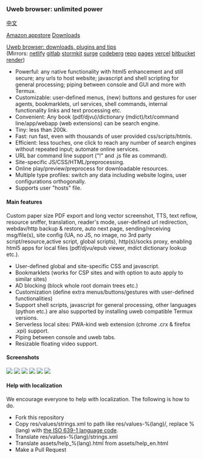### Uweb browser: unlimited power
<a href="README.zh-Hans.md" onclick="{let u=location.href; if(u.endsWith('index.html'))location='../../zh/readme/index.html'}">中文</a>

[Amazon appstore](https://www.amazon.com/TorApp-Info-uweb-browser-for-geeks/dp/B098QPR6N5)
<a href="en/download.md" onclick="{let u=location.href; if(u.endsWith('index.html'))location='../../en/changelog/index.html'}">Downloads</a>

[Uweb browser: downloads, plugins and tips](https://torappinfo.github.io/uweb/en/)  
(Mirrors: [netlify](https://uwebzh.netlify.app/en/) [gitlab](https://jamesfengcao.gitlab.io/uweb/en/) [stormkit](https://uweb.stormkit.dev/en/) [surge](https://uweb.surge.sh/en/) [codeberg](https://jamesfengcao.codeberg.page/en/) [repo](https://repo.or.cz/uweb.git/blob_plain/HEAD:/en/index.html) [pages](https://uwebzh.pages.dev/en/) [vercel](https://uweb.vercel.app/en/) [bitbucket](https://torappinfo.bitbucket.io/en/) [render](https://uwebzh.onrender.com/en/))

- Powerful: any native functionality with html5 enhancement and still secure; any urls to host website; javascript and shell scripting for general processing; piping between console and GUI and more with Termux.
- Customizable: user-defined menus, (new) buttons and gestures for user agents, bookmarklets, url services, shell commands, internal functionality links and text processing etc.
- Convenient: Any book (pdf/djvu)/dictionary (mdict)/txt/command line/app/webapp (web extensions) can be search engine.
- Tiny: less than 200k.
- Fast: run fast, even with thousands of user provided css/scripts/htmls.
- Efficient: less touches, one click to reach any number of search engines without repeated input; automate online services.
- URL bar command line support ("!" and .js file as command).
- Site-specific JS/CSS/HTML/preprocessing.
- Online play/preview/preprocess for downloadable resources.
- Multiple type profiles: switch any data including website logins, user configurations orthogonally.
- Supports user "hosts" file.

#### Main features
Custom paper size PDF export and long vector screenshot, TTS, text reflow, resource sniffer, translation, reader's mode, user-defined url redirection, webdav/http backup & restore, auto next page, sending/receiving msg/file(s), site config (UA, no JS, no image, no 3rd party script/resource,active script, global scripts), http(s)/socks proxy, enabling html5 apps for local files (pdf/djvu/epub viewer, mdict dictionary lookup etc.).

- User-defined global and site-specific CSS and javascript.
- Bookmarklets (works for CSP sites and with option to auto apply to similar sites)
- AD blocking (block whole root domain trees etc.)
- Customization (define extra menus/buttons/gestures with user-defined functionalities)
- Support shell scripts, javascript for general processing, other languages (python etc.) are also supported by installing uweb compatible Termux versions.
- Serverless local sites: PWA-kind web extension (chrome .crx & firefox .xpi) support.
- Piping between console and uweb tabs.
- Resizable floating video support.

#### Screenshots
![](https://i.postimg.cc/rsL9G5N1/home1.png)
![](https://i.postimg.cc/9QxJ3Rc2/globalcss.png)
![](https://i.postimg.cc/VksDHBQ4/globaljs.png)
![](https://i.postimg.cc/HLV3TYLy/longclick.png)
![](https://i.postimg.cc/XJ58ysdN/option1.png)
![](https://i.postimg.cc/0NFnQT6H/option2.png)

#### Help with localization
We encourage everyone to help with localization. The following is how to do.

- Fork this repository
- Copy res/values/strings.xml to path like res/values-%(lang)/, replace %(lang) with [the ISO 639-1 language code](http://www.loc.gov/standards/iso639-2/php/code_list.php).
- Translate res/values-%(lang)/strings.xml
- Translate assets/help_%(lang).html from assets/help_en.html
- Make a Pull Request
